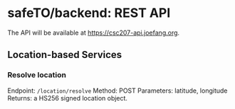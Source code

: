 # safeTO/backend: REST API

The API will be available at <https://csc207-api.joefang.org>.

## Location-based Services

### Resolve location

Endpoint: `/location/resolve`
Method: POST
Parameters: latitude, longitude
Returns: a HS256 signed location object.